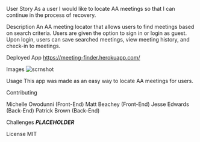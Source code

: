 User Story
As a user I would like to locate AA meetings so that I can continue in the process of recovery.

Description
An AA meeting locator that allows users to find meetings based on search criteria. Users are given the option to sign in or login as guest. Upon login, users can save searched meetings, view meeting history, and check-in to meetings.

Deployed App
https://meeting-finder.herokuapp.com/

Images
![scrnshot](https://user-images.githubusercontent.com/57024833/72097679-8bf04b00-32e2-11ea-830c-ca2b888bf041.PNG)

Usage
This app was made as an easy way to locate AA meetings for users.

Contributing

Michelle Owodunni (Front-End)
Matt Beachey (Front-End)
Jesse Edwards (Back-End)
Patrick Brown (Back-End)


Challenges
**_PLACEHOLDER_**


License
MIT
